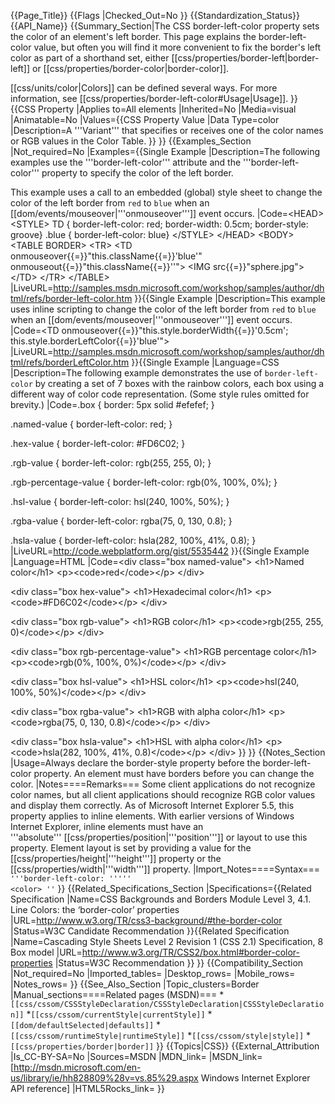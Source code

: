 {{Page_Title}}
{{Flags
|Checked_Out=No
}}
{{Standardization_Status}}
{{API_Name}}
{{Summary_Section|The CSS border-left-color property sets the color of an element's left border. This page explains the border-left-color value, but often you will find it more convenient to fix the border's left color as part of a shorthand set, either [[css/properties/border-left|border-left]] or [[css/properties/border-color|border-color]].

[[css/units/color|Colors]] can be defined several ways. For more information, see [[css/properties/border-left-color#Usage|Usage]].
}}
{{CSS Property
|Applies to=All elements
|Inherited=No
|Media=visual
|Animatable=No
|Values={{CSS Property Value
|Data Type=color
|Description=A '''Variant''' that specifies or receives one of the color names or RGB values in the Color Table.
}}
}}
{{Examples_Section
|Not_required=No
|Examples={{Single Example
|Description=The following examples use the '''border-left-color''' attribute and the '''border-left-color''' property to specify the color of the left border.

This example uses a call to an embedded (global) style sheet to change the color of the left border from <code>red</code> to <code>blue</code> when an [[dom/events/mouseover|'''onmouseover''']] event occurs.
|Code=&lt;HEAD&gt;
&lt;STYLE&gt;
    TD { border-left-color: red;
        border-width: 0.5cm; border-style: groove}
    .blue { border-left-color: blue}
&lt;/STYLE&gt;
&lt;/HEAD&gt;
&lt;BODY&gt;
&lt;TABLE BORDER&gt;
&lt;TR&gt;
    &lt;TD onmouseover{{=}}"this.className{{=}}'blue'"
        onmouseout{{=}}"this.className{{=}}''"&gt;
        &lt;IMG src{{=}}"sphere.jpg"&gt;
    &lt;/TD&gt;
&lt;/TR&gt;
&lt;/TABLE&gt;
|LiveURL=http://samples.msdn.microsoft.com/workshop/samples/author/dhtml/refs/border-left-color.htm
}}{{Single Example
|Description=This example uses inline scripting to change the color of the left border from <code>red</code> to <code>blue</code> when an [[dom/events/mouseover|'''onmouseover''']] event occurs.
|Code=&lt;TD onmouseover{{=}}"this.style.borderWidth{{=}}'0.5cm';
    this.style.borderLeftColor{{=}}'blue'"&gt;
|LiveURL=http://samples.msdn.microsoft.com/workshop/samples/author/dhtml/refs/borderLeftColor.htm
}}{{Single Example
|Language=CSS
|Description=The following example demonstrates the use of <code>border-left-color</code> by creating a set of 7 boxes with the rainbow colors, each box using a different way of color code representation. (Some style rules omitted for brevity.)
|Code=.box {
  border: 5px solid #efefef;
}

.named-value {
  border-left-color: red;
}

.hex-value {
  border-left-color: #FD6C02;
}

.rgb-value {
  border-left-color: rgb(255, 255, 0);
}

.rgb-percentage-value {
  border-left-color: rgb(0%, 100%, 0%);
}

.hsl-value {
  border-left-color: hsl(240, 100%, 50%);
}

.rgba-value {
  border-left-color: rgba(75, 0, 130, 0.8);
}

.hsla-value {
  border-left-color: hsla(282, 100%, 41%, 0.8);
}
|LiveURL=http://code.webplatform.org/gist/5535442
}}{{Single Example
|Language=HTML
|Code=&lt;div class="box named-value"&gt;
  &lt;h1&gt;Named color&lt;/h1&gt;
  &lt;p&gt;&lt;code&gt;red&lt;/code&gt;&lt;/p&gt;
&lt;/div&gt;

&lt;div class="box hex-value"&gt;
  &lt;h1&gt;Hexadecimal color&lt;/h1&gt;
  &lt;p&gt;&lt;code&gt;#FD6C02&lt;/code&gt;&lt;/p&gt;
&lt;/div&gt;

&lt;div class="box rgb-value"&gt;
  &lt;h1&gt;RGB color&lt;/h1&gt;
  &lt;p&gt;&lt;code&gt;rgb(255, 255, 0)&lt;/code&gt;&lt;/p&gt;
&lt;/div&gt;

&lt;div class="box rgb-percentage-value"&gt;
  &lt;h1&gt;RGB percentage color&lt;/h1&gt;
  &lt;p&gt;&lt;code&gt;rgb(0%, 100%, 0%)&lt;/code&gt;&lt;/p&gt;
&lt;/div&gt;

&lt;div class="box hsl-value"&gt;
  &lt;h1&gt;HSL color&lt;/h1&gt;
  &lt;p&gt;&lt;code&gt;hsl(240, 100%, 50%)&lt;/code&gt;&lt;/p&gt;
&lt;/div&gt;

&lt;div class="box rgba-value"&gt;
  &lt;h1&gt;RGB with alpha color&lt;/h1&gt;
  &lt;p&gt;&lt;code&gt;rgba(75, 0, 130, 0.8)&lt;/code&gt;&lt;/p&gt;
&lt;/div&gt;

&lt;div class="box hsla-value"&gt;
  &lt;h1&gt;HSL with alpha color&lt;/h1&gt;
  &lt;p&gt;&lt;code&gt;hsla(282, 100%, 41%, 0.8)&lt;/code&gt;&lt;/p&gt;
&lt;/div&gt;
}}
}}
{{Notes_Section
|Usage=Always declare the border-style property before the border-left-color property. An element must have borders before you can change the color.
|Notes====Remarks===
Some client applications do not recognize color names, but all client applications should recognize RGB color values and display them correctly.
As of Microsoft Internet Explorer 5.5, this property applies to inline elements.  With earlier versions of  Windows Internet Explorer, inline elements must have an '''absolute''' [[css/properties/position|'''position''']] or layout to use this property. Element layout is set by providing a value for the [[css/properties/height|'''height''']] property or the [[css/properties/width|'''width''']] property.
|Import_Notes====Syntax===
<code>'''border-left-color: '''''
&lt;color&gt;
''</code>
}}
{{Related_Specifications_Section
|Specifications={{Related Specification
|Name=CSS Backgrounds and Borders Module Level 3, 4.1. Line Colors: the ‘border-color’ properties
|URL=http://www.w3.org/TR/css3-background/#the-border-color
|Status=W3C Candidate Recommendation
}}{{Related Specification
|Name=Cascading Style Sheets Level 2 Revision 1 (CSS 2.1) Specification, 8 Box model
|URL=http://www.w3.org/TR/CSS2/box.html#border-color-properties
|Status=W3C Recommendation
}}
}}
{{Compatibility_Section
|Not_required=No
|Imported_tables=
|Desktop_rows=
|Mobile_rows=
|Notes_rows=
}}
{{See_Also_Section
|Topic_clusters=Border
|Manual_sections====Related pages (MSDN)===
*<code>[[css/cssom/CSSStyleDeclaration/CSSStyleDeclaration|CSSStyleDeclaration]]</code>
*<code>[[css/cssom/currentStyle|currentStyle]]</code>
*<code>[[dom/defaultSelected|defaults]]</code>
*<code>[[css/cssom/runtimeStyle|runtimeStyle]]</code>
*<code>[[css/cssom/style|style]]</code>
*<code>[[css/properties/border|border]]</code>
}}
{{Topics|CSS}}
{{External_Attribution
|Is_CC-BY-SA=No
|Sources=MSDN
|MDN_link=
|MSDN_link=[http://msdn.microsoft.com/en-us/library/ie/hh828809%28v=vs.85%29.aspx Windows Internet Explorer API reference]
|HTML5Rocks_link=
}}